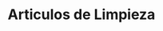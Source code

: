 ---
title: "Articulos de Limpieza"
url: /jose-leon-suarez/articulos-de-limpieza-55-avenida-central/
shop: general
---